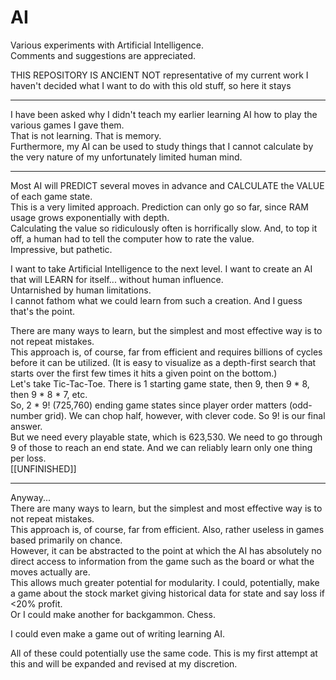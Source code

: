 # AI
Various experiments with Artificial Intelligence.  
Comments and suggestions are appreciated. 

THIS REPOSITORY IS ANCIENT
NOT representative of my current work
I haven't decided what I want to do with this old stuff, so here it stays

____________________
I have been asked why I didn't teach my earlier learning AI how to play the various games I gave them.  
That is not learning. That is memory.  
Furthermore, my AI can be used to study things that I cannot calculate by the very nature of my unfortunately limited human mind. 

____________________
Most AI will PREDICT several moves in advance and CALCULATE the VALUE of each game state.  
This is a very limited approach. Prediction can only go so far, since RAM usage grows exponentially with depth.  
Calculating the value so ridiculously often is horrifically slow. And, to top it off, a human had to tell the computer how to rate the value.  
Impressive, but pathetic. 

I want to take Artificial Intelligence to the next level. I want to create an AI that will LEARN for itself... without human influence.  
Untarnished by human limitations.  
I cannot fathom what we could learn from such a creation. And I guess that's the point.

There are many ways to learn, but the simplest and most effective way is to not repeat mistakes.  
This approach is, of course, far from efficient and requires billions of cycles before it can be utilized. (It is easy to visualize as a depth-first search that starts over the first few times it hits a given point on the bottom.)  
Let's take Tic-Tac-Toe. There is 1 starting game state, then 9, then 9 * 8, then 9 * 8 * 7, etc.  
So, 2 * 9! (725,760) ending game states since player order matters (odd-number grid). We can chop half, however, with clever code. So 9! is our final answer.  
But we need every playable state, which is 623,530. We need to go through 9 of those to reach an end state. And we can reliably learn only one thing per loss.  
[[UNFINISHED]]

____________________
Anyway...  
There are many ways to learn, but the simplest and most effective way is to not repeat mistakes.  
This approach is, of course, far from efficient. Also, rather useless in games based primarily on chance.  
However, it can be abstracted to the point at which the AI has absolutely no direct access to information from the game such as the board or what the moves actually are.  
This allows much greater potential for modularity. I could, potentially, make a game about the stock market giving historical data for state and say loss if <20% profit.  
Or I could make another for backgammon. Chess.  

I could even make a game out of writing learning AI. 

All of these could potentially use the same code. This is my first attempt at this and will be expanded and revised at my discretion. 
